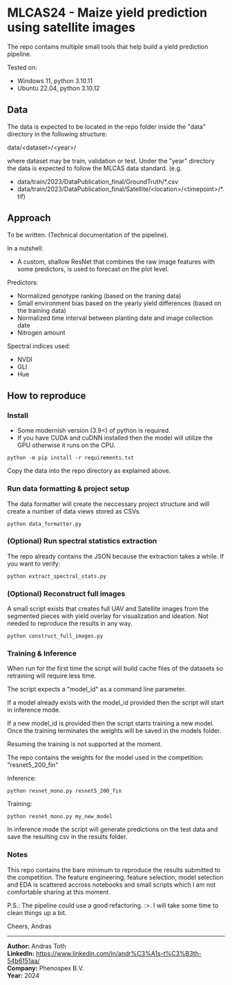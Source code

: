 # MLCAS24 - Maize yield prediction using satellite images

The repo contains multiple small tools that help build a yield prediction pipeline.

Tested on:
- Windows 11, python 3.10.11
- Ubuntu 22.04, python 3.10.12

## Data

The data is expected to be located in the repo folder inside the "data" directory in the following structure:

data/\<dataset>\/\<year>\/

where dataset may be train, validation or test. Under the "year" directory the data is expected to follow the
MLCAS data standard. (e.g. 
- data/train/2023/DataPublication_final/GroundTruth/\*.csv
- data/train/2023/DataPublication_final/Satellite/\<location\>/\<timepoint\>/\*.tif)

## Approach

To be written. (Technical documentation of the pipeline).

In a nutshell: 
- A custom, shallow ResNet that combines the raw image features 
with some predictors, is used to forecast on the plot level.

Predictors:
- Normalized genotype ranking (based on the traning data)
- Small environment bias based on the yearly yield differences (based on the training data)
- Normalized time interval between planting date and image collection date
- Nitrogen amount

Spectral indices used:
- NVDI
- GLI
- Hue

## How to reproduce

### Install

- Some modernish version (3.9<) of python is required.
- If you have CUDA and cuDNN installed then the model will utilize the GPU otherwise it runs on the CPU.

```shell
python -m pip install -r requirements.txt
```

Copy the data into the repo directory as explained above.

### Run data formatting & project setup

The data formatter will create the neccessary project structure and will create
a number of data views stored as CSVs.

```shell
python data_formatter.py
```

### (Optional) Run spectral statistics extraction

The repo already contains the JSON because the extraction takes a while.
If you want to verify:
```shell
python extract_spectral_stats.py
```

### (Optional) Reconstruct full images

A small script exists that creates full UAV and Satellite images from the 
segmented pieces with yield overlay for visualization and ideation.
Not needed to reproduce the results in any way.
```shell
python construct_full_images.py
```

### Training & Inference

When run for the first time the script will build cache files of the 
datasets so retraining will require less time.

The script expects a "model_id" as a command line parameter.

If a model already exists with the model_id provided then the script will start in inference mode.

If a new model_id is provided then the script starts training a new model. Once the training terminates the weights will be saved in the models folder.

Resuming the training is not supported at the moment.

The repo contains the weights for the model used in the competition:
"resnet5_200_fin"

Inference:
```shell
python resnet_mono.py resnet5_200_fin
```
Training:
```shell
python resnet_mono.py my_new_model
```

In inference mode the script will generate predictions on the test data
and save the resulting csv in the results folder.

### Notes

This repo contains the bare minimum to reproduce the results submitted to the competition. The feature engineering, feature selection, model selection and EDA is scattered accross notebooks and small scripts which I am not comfortable sharing at this moment. 

P.S.: The pipeline could use a good refactoring. :>. I will take some time to clean things up a bit.

Cheers,
Andras

---

**Author:** Andras Toth<br>
**LinkedIn:** https://www.linkedin.com/in/andr%C3%A1s-t%C3%B3th-54b6151aa/<br>
**Company:** Phenospex B.V.<br>
**Year:** 2024
